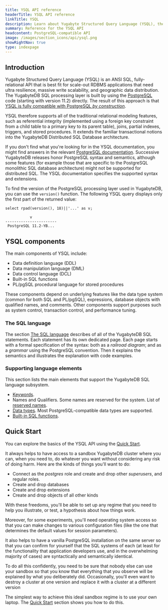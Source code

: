 ```yaml
---
title: YSQL API reference
headerTitle: YSQL API reference
linkTitle: YSQL
description: Learn about Yugabyte Structured Query Language (YSQL), the distributed SQL API for the PostgreSQL compatible YugabyteDB database.
summary: Reference for the YSQL API
headcontent: PostgreSQL-compatible API
image: /images/section_icons/api/ysql.png
showRightNav: true
type: indexpage
---
```

<!--menu:
  preview_api:
    parent: api
    identifier: api-ysql
    weight: 10
-->
## Introduction

Yugabyte Structured Query Language (YSQL) is an ANSI SQL, fully-relational API that is best fit for scale-out RDBMS applications that need ultra resilience, massive write scalability, and geographic data distribution. The YugabyteDB SQL processing layer is built by using the [PostgreSQL](https://www.yugabyte.com/postgresql/) code (starting with version 11.2) directly. The result of this approach is that [YSQL is fully compatible with PostgreSQL _by construction_](https://www.yugabyte.com/postgresql/postgresql-compatibility/).

YSQL therefore supports all of the traditional relational modeling features, such as referential integrity (implemented using a foreign key constraint from a child table to a primary key to its parent table), joins, partial indexes, triggers, and stored procedures. It extends the familiar transactional notions into the YugabyteDB Distributed SQL Database architecture.

If you don't find what you're looking for in the YSQL documentation, you might find answers in the relevant [PostgreSQL documentation](https://www.postgresql.org/docs/11/index.html). Successive YugabyteDB releases honor PostgreSQL syntax and semantics, although some features (for example those that are specific to the PostgreSQL monolithic SQL database architecture) might not be supported for distributed SQL. The YSQL documentation specifies the supported syntax and extensions.

To find the version of the PostgreSQL processing layer used in YugabyteDB, you can use the `version()` function. The following YSQL query displays only the first part of the returned value:

```plpgsql
select rpad(version(), 18)||'...' as v;
```

```output
           v
-----------------------
 PostgreSQL 11.2-YB...
```

## YSQL components

The main components of YSQL include:

- Data definition language (DDL)
- Data manipulation language (DML)
- Data control language (DCL)
- Built-in SQL functions
- PL/pgSQL procedural language for stored procedures

These components depend on underlying features like the data type system (common for both SQL and PL/pgSQL), expressions, database objects with qualified names, and comments. Other components support purposes such as system control, transaction control, and performance tuning.

### The SQL language

The section [The SQL language](./the-sql-language/) describes of all of the YugabyteDB SQL statements. Each statement has its own dedicated page. Each page starts with a formal specification of the syntax: both as a _railroad diagram_; and as a _grammar_ using the PostgreSQL convention. Then it explains the semantics and illustrates the explanation with code examples.

### Supporting language elements

This section lists the main elements that support the YugabyteDB SQL language subsystem.

- [Keywords](keywords/).
- Names and Qualifiers. Some names are reserved for the system. List of [reserved names](reserved_names/).
- [Data types](datatypes/). Most PostgreSQL-compatible data types are supported.
- [Built-in SQL functions](exprs/).

## Quick Start

You can explore the basics of the YSQL API using the [Quick Start](/preview/quick-start/).

It always helps to have access to a sandbox YugabyteDB cluster where you can, when you need to, do whatever you want without considering any risk of doing harm. Here are the kinds of things you'll want to do:

- Connect as the _postgres_ role and create and drop other _superusers_, and regular roles.
- Create and drop databases
- Create and drop extensions
- Create and drop objects of all other kinds

With these freedoms, you'll be able to set up any regime that you need to help you illustrate, or test, a hypothesis about how things work.

Moreover, for some experiments, you'll need operating system access so that you can make changes to various configuration files (like the one that determines the default values for session parameters).

It also helps to have a vanilla PostgreSQL installation on the same server so that you can confirm for yourself that the SQL systems of each (at least for the functionality that application developers use, and in the overwhelming majority of cases) are syntactically and semantically identical.

To do all this confidently, you need to be sure that nobody else can use your sandbox so that you know that everything that you observe will be explained by what you deliberately did. Occasionally, you'll even want to destroy a cluster at one version and replace it with a cluster at a different version

The simplest way to achieve this ideal sandbox regime is to use your own laptop. The [Quick Start](/preview/quick-start/explore/ysql/) section shows you how to do this.
